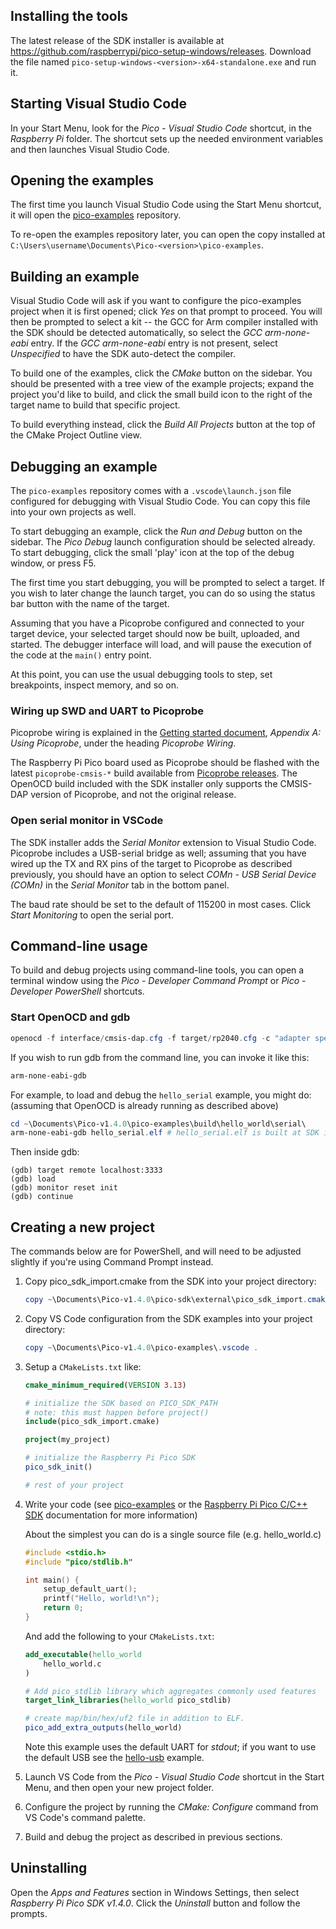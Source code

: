 ## Installing the tools

The latest release of the SDK installer is available at https://github.com/raspberrypi/pico-setup-windows/releases. Download the file named `pico-setup-windows-<version>-x64-standalone.exe` and run it.

## Starting Visual Studio Code

In your Start Menu, look for the _Pico - Visual Studio Code_ shortcut, in the _Raspberry Pi_ folder. The shortcut sets up the needed environment variables and then launches Visual Studio Code.

## Opening the examples

The first time you launch Visual Studio Code using the Start Menu shortcut, it will open the [pico-examples](https://github.com/raspberrypi/pico-examples) repository.

To re-open the examples repository later, you can open the copy installed at `C:\Users\username\Documents\Pico-<version>\pico-examples`.

## Building an example

Visual Studio Code will ask if you want to configure the pico-examples project when it is first opened; click _Yes_ on that prompt to proceed. You will then be prompted to select a kit -- the GCC for Arm compiler installed with the SDK should be detected automatically, so select the _GCC arm-none-eabi_ entry. If the _GCC arm-none-eabi_ entry is not present, select _Unspecified_ to have the SDK auto-detect the compiler.

To build one of the examples, click the _CMake_ button on the sidebar. You should be presented with a tree view of the example projects; expand the project you'd like to build, and click the small build icon to the right of the target name to build that specific project.

To build everything instead, click the _Build All Projects_ button at the top of the CMake Project Outline view.

## Debugging an example

The `pico-examples` repository comes with a `.vscode\launch.json` file configured for debugging with Visual Studio Code. You can copy this file into your own projects as well.

To start debugging an example, click the _Run and Debug_ button on the sidebar. The _Pico Debug_ launch configuration should be selected already. To start debugging, click the small 'play' icon at the top of the debug window, or press F5.

The first time you start debugging, you will be prompted to select a target. If you wish to later change the launch target, you can do so using the status bar button with the name of the target.

Assuming that you have a Picoprobe configured and connected to your target device, your selected target should now be built, uploaded, and started. The debugger interface will load, and will pause the execution of the code at the `main()` entry point.

At this point, you can use the usual debugging tools to step, set breakpoints, inspect memory, and so on.

### Wiring up SWD and UART to Picoprobe

Picoprobe wiring is explained in the [Getting started document](https://datasheets.raspberrypi.com/pico/getting-started-with-pico.pdf), _Appendix A: Using Picoprobe_, under the heading _Picoprobe Wiring_.

The Raspberry Pi Pico board used as Picoprobe should be flashed with the latest `picoprobe-cmsis-*` build available from [Picoprobe releases](https://github.com/raspberrypi/picoprobe/releases). The OpenOCD build included with the SDK installer only supports the CMSIS-DAP version of Picoprobe, and not the original release.

### Open serial monitor in VSCode

The SDK installer adds the _Serial Monitor_ extension to Visual Studio Code. Picoprobe includes a USB-serial bridge as well; assuming that you have wired up the TX and RX pins of the target to Picoprobe as described previously, you should have an option to select _COMn - USB Serial Device (COMn)_ in the _Serial Monitor_ tab in the bottom panel.

The baud rate should be set to the default of 115200 in most cases. Click _Start Monitoring_ to open the serial port.

## Command-line usage

To build and debug projects using command-line tools, you can open a terminal window using the _Pico - Developer Command Prompt_ or _Pico - Developer PowerShell_ shortcuts.

### Start OpenOCD and gdb

```powershell
openocd -f interface/cmsis-dap.cfg -f target/rp2040.cfg -c "adapter speed 1000"
```

If you wish to run gdb from the command line, you can invoke it like this:

```powershell
arm-none-eabi-gdb
```

For example, to load and debug the `hello_serial` example, you might do: (assuming that OpenOCD is already running as described above)

```powershell
cd ~\Documents\Pico-v1.4.0\pico-examples\build\hello_world\serial\
arm-none-eabi-gdb hello_serial.elf # hello_serial.elf is built at SDK install time by pico-setup.cmd
```

Then inside gdb:

```
(gdb) target remote localhost:3333
(gdb) load
(gdb) monitor reset init
(gdb) continue
```

## Creating a new project

The commands below are for PowerShell, and will need to be adjusted slightly if you're using Command Prompt instead.

1. Copy pico_sdk_import.cmake from the SDK into your project directory:
   ```powershell
   copy ~\Documents\Pico-v1.4.0\pico-sdk\external\pico_sdk_import.cmake .
   ```
1. Copy VS Code configuration from the SDK examples into your project directory:
   ```powershell
   copy ~\Documents\Pico-v1.4.0\pico-examples\.vscode .
   ```
1. Setup a `CMakeLists.txt` like:

   ```cmake
   cmake_minimum_required(VERSION 3.13)

   # initialize the SDK based on PICO_SDK_PATH
   # note: this must happen before project()
   include(pico_sdk_import.cmake)

   project(my_project)

   # initialize the Raspberry Pi Pico SDK
   pico_sdk_init()

   # rest of your project

   ```
1. Write your code (see [pico-examples](https://github.com/raspberrypi/pico-examples) or the [Raspberry Pi Pico C/C++ SDK](https://rptl.io/pico-c-sdk) documentation for more information)

   About the simplest you can do is a single source file (e.g. hello_world.c)

   ```c
   #include <stdio.h>
   #include "pico/stdlib.h"

   int main() {
       setup_default_uart();
       printf("Hello, world!\n");
       return 0;
   }
   ```
   And add the following to your `CMakeLists.txt`:

   ```cmake
   add_executable(hello_world
       hello_world.c
   )

   # Add pico_stdlib library which aggregates commonly used features
   target_link_libraries(hello_world pico_stdlib)

   # create map/bin/hex/uf2 file in addition to ELF.
   pico_add_extra_outputs(hello_world)
   ```

   Note this example uses the default UART for _stdout_;
   if you want to use the default USB see the [hello-usb](https://github.com/raspberrypi/pico-examples/tree/master/hello_world/usb) example.


1. Launch VS Code from the _Pico - Visual Studio Code_ shortcut in the Start Menu, and then open your new project folder.

1. Configure the project by running the _CMake: Configure_ command from VS Code's command palette.

1. Build and debug the project as described in previous sections.

## Uninstalling

Open the _Apps and Features_ section in Windows Settings, then select _Raspberry Pi Pico SDK v1.4.0_. Click the _Uninstall_ button and follow the prompts.
